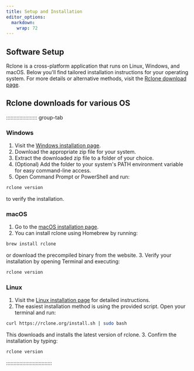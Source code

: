 ```yaml
---
title: Setup and Installation
editor_options: 
  markdown: 
    wrap: 72
---
```


## Software Setup

Rclone is a cross-platform application that runs on Linux, Windows, and macOS. Below you'll find tailored installation instructions for your operating system. For more details or alternative methods, visit the [Rclone download page](https://rclone.org/downloads/).

## Rclone downloads for various OS 


::::::::::::::::::::: group-tab
    
### Windows
    
1. Visit the [Windows installation page](https://rclone.org/install/#windows).
2. Download the appropriate zip file for your system.
3. Extract the downloaded zip file to a folder of your choice.
4. (Optional) Add the folder to your system's PATH environment variable for easy command-line access.
5. Open Command Prompt or PowerShell and run:

```bash
rclone version
```  

to verify the installation.

### macOS

1. Go to the [macOS installation page](https://rclone.org/install/#macos).
2. You can install rclone using Homebrew by running:

```bash
brew install rclone
```

or download the precompiled binary from the website.
3. Verify your installation by opening Terminal and executing: 

```bash
rclone version
```



### Linux

1. Visit the [Linux installation page](https://rclone.org/install/#linux) for detailed instructions.
2. The easiest installation method is using the provided script. Open your terminal and run:

```bash
curl https://rclone.org/install.sh | sudo bash
```

This downloads and installs the latest version of rclone.
3. Confirm the installation by typing: 

```bash
rclone version
```
:::::::::::::::::::::::::::::::

